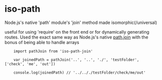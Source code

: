 # iso-path
Node.js's native 'path' module's 'join' method made isomorphic(/universal)

useful for using 'require' on the front end or for dynamically generating routes.  Used the exact same way as Node.js's native <a href='https://nodejs.org/api/path.html#path_path_join_path1_path2'>path.join</a> with the bonus of being able to handle arrays

        import pathJoin from 'iso-path-join'
        
        var joinedPath = pathJoin('..', '..', './', 'testFolder', ['check', 'me', 'out'])
        
        console.log(joinedPath) // '../.././testFolder/check/me/out'
